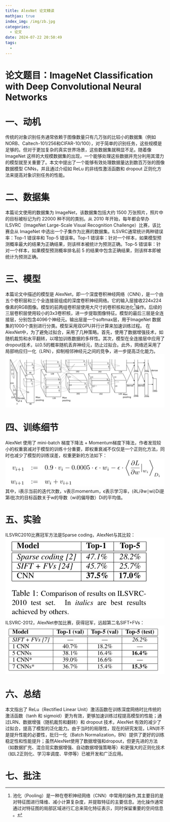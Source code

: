 ```yaml
---
title: AlexNet 论文精读
mathjax: true
index_img: /img/zb.jpg
categories:
  - 论文
date: 2024-07-22 20:50:49
tags:
  - 
---
```

# 论文题目：ImageNet Classification with Deep Convolutional Neural Networks

# 一、动机
传统的对象识别任务通常依赖于图像数量只有几万张的比较小的数据集（例如 NORB、Caltech-101/256和CIFAR-10/100），对于简单的识别任务，这些规模是足够的。但对于更加复杂的真实世界场景，这些数据集就稍显不足。随着像 ImageNet 这样的大规模数据集的出现，一个能够处理这些数据并充分利用其潜力的模型就至关重要了。本文中提出了一个能够有效处理数据量达到数百万张的图像数据模型 CNNs，并且通过介绍如 ReLu 的非线性激活函数和 dropout 正则化方法来提高对象识别任务的性能。

# 二、数据集
本篇论文使用的数据集为 ImageNet，该数据集包括大约 1500 万张照片，照片中的目标被标记为约 22000 种不同的类别。从 2010 年开始，每年都会举办ILSVRC（ImageNet Large-Scale Visual Recognition Challenge）比赛，该比赛会从 ImageNet 中选出一个子集作为比赛的数据集。ILSVRC通常统计两种错误率：Top-1 错误率和 Top-5 错误率。Top-1 错误率：针对一个样本，如果模型预测概率最大的结果为正确结果，则该样本被统计为预测正确。Top-5 错误率：针对一个样本，如果模型预测概率排名前 5 的结果中包含正确结果，则该样本即被统计为预测正确。
# 三、模型
本篇论文中描述的模型是 AlexNet，即一个深度卷积神经网络（CNN），是一个由五个卷积层和三个全连接层组成的深度卷积神经网络。它的输入层接收224x224像素的RGB图像。模型的前两组卷积层使用大尺寸的卷积核和池化[^3]操作。后续的三层卷积层使用较小的3x3卷积核，进一步提取图像特征。模型的最后三层是全连接层，分别包含4096个神经元。输出层是一个softmax层，用于ImageNet 数据集的1000个类别进行分类。模型采用双GPU并行计算来加速训练过程。
在AlexNet中，为了避免过拟合，采用了几种策略。首先，使用了数据增强技术，如随机裁剪和水平翻转，以增加训练数据的多样性。其次，模型在全连接层中应用了dropout技术，以0.5的概率随机丢弃神经元，防止过拟合。此外，网络还采用了局部响应归一化（LRN），抑制相邻神经元之间的竞争，进一步提高泛化能力。
![alt text](img/Longshot-20240728140924.png)

# 四、训练细节
AlexNet 使用了 mini-batch 梯度下降法 + Momentum梯度下降法，作者发现较小的权重衰减对于模型的训练十分重要，即权重衰减不仅仅是一个正则化方法，同时也减少了模型的训练误差，权重更新的方法如下：
![alt text](img/Longshot-20240728141505.png)
其中，i表示当前的迭代次数，v表示momentum，ϵ表示学习率，⟨∂L/∂w∣wi⟩Di是第i批次的目标函数关于w的导数（wi的偏导数）Di的平均值。

# 五、实验
ILSVRC2010比赛冠军方法是Sparse coding，AlexNet与其比较：
![alt text](img/Longshot-20240728141739.png)
ILSVRC-2012，AlexNet参加比赛，获得冠军，远超第二名SIFT+FVs：
![alt text](img/Longshot-20240728141746.png)

# 六、总结
本文指出了 ReLu（Rectified Linear Unit）激活函数在训练深度网络时比传统的激活函数（tanh 和 sigmoid）更为有效，更够加速训练过程提高模型的性能；通过LRN、数据增强（随机裁剪和翻转）和 dropout 技术，AlexNet 有效的减少了过拟合，提高了模型的泛化能力。由于当时的局限性，现在的研究发现，LRN并不是提升性能的必要性，批归一化（Batch Normalization，BN）提供了更好的训练稳定性和性能提升；虽然AlexNet使用了数据增强和dropout，但更先进的方法（如数据扩充、混合现实数据增强、自动数据增强策略等）和更强大的正则化技术（如L2正则化、学习率调度、早停等）已被开发和广泛应用。

# 七、批注
[^1]:非饱和神经元（non-saturating neurons）是指那些不会轻易达到饱和状态的神经元。饱和状态是指神经元的输出接近其最大或最小值，从而导致输出对输入变化不再敏感。这种现象在传统的激活函数（如Sigmoid和Tanh）中很常见，特别是在输入值很大或很小时。为了避免饱和问题，非饱和神经元通常采用一些不会轻易饱和的激活函数。
[^2]:在卷积神经网络（CNN）中，“通道”（channel）通常指的是卷积层输出的不同特征图（feature map）。例如经过一个卷积层的处理后，输出的特征图数量就是该层的通道数，每一个通道都对应着不同的特征提取或模式检测。假设我们有一个彩色猫的图片（彩色图片通常由三个通道：红 R，绿 G，蓝B，意味着每个像素的颜色信息由这三个通道的值共同决定），我们通过在 CNN中添加了一个卷积层来处理这个图片。这个卷积层会使用多个卷积核（filters），每个卷积核会扫描图像的不同区域，提取特定的特征（比如边缘，纹理等）。如果我们的卷积层使用了 10 个不同的卷积核，那么该卷积层的输出就会有 10 个不同的“特征图”或“通道”。每个通道都表示了图像中的不同特征。例如，第一个通道可能专注于检测图像中的边缘，第二个通道可能专注于检测猫的耳朵形状，第三个通道可能检测毛发的纹理等等。
[^3]: 池化（Pooling）是一种在卷积神经网络（CNN）中常用的操作,其主要目的是对特征图进行降维、减小计算复杂度，并提取特征的主要信息。池化操作通常通过对特征图的局部区域进行汇总来简化特征表示，同时保留重要的空间信息 。